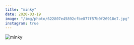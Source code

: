```yaml
---
title: "minky"
date: 2020-03-19
image: "/img/photo/622807e45892cfbe877f57b0f26918e7.jpg"
instagram: true
---
```


![minky](/img/photo/622807e45892cfbe877f57b0f26918e7.jpg)
